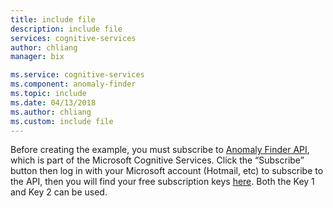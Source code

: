 ```yaml
---
title: include file
description: include file
services: cognitive-services
author: chliang
manager: bix

ms.service: cognitive-services
ms.component: anomaly-finder
ms.topic: include
ms.date: 04/13/2018
ms.author: chliang
ms.custom: include file
---
```

Before creating the example, you must subscribe to [Anomaly Finder API](https://labs.cognitive.microsoft.com/en-us/project-anomaly-finder), which is part of the Microsoft Cognitive Services. Click the “Subscribe” button then log in with your Microsoft account (Hotmail, etc) to subscribe to the API, then you will find your free subscription keys [here](https://labs.cognitive.microsoft.com/en-us/subscriptions?productId=/products/AnomalyDetection.Preview&source=labs). Both the Key 1 and Key 2 can be used. 